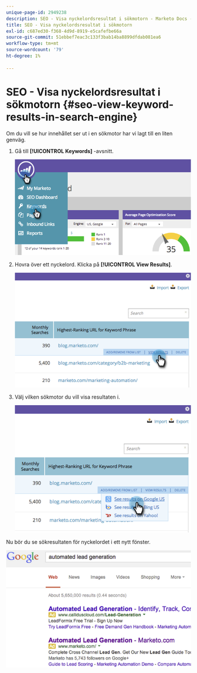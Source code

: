 ```yaml
---
unique-page-id: 2949238
description: SEO - Visa nyckelordsresultat i sökmotorn - Marketo Docs - produktdokumentation
title: SEO - Visa nyckelordsresultat i sökmotorn
exl-id: c687ed30-f368-4d9d-8919-e5cafefbe66a
source-git-commit: 51ebbef7eac3c133f3bab14ba8899dfdab081ea6
workflow-type: tm+mt
source-wordcount: '79'
ht-degree: 1%

---
```


# SEO - Visa nyckelordsresultat i sökmotorn {#seo-view-keyword-results-in-search-engine}

Om du vill se hur innehållet ser ut i en sökmotor har vi lagt till en liten genväg.

1. Gå till **[!UICONTROL Keywords]** -avsnitt.

   ![](assets/image2014-9-18-13-3a33-3a58.png)

1. Hovra över ett nyckelord. Klicka på **[!UICONTROL View Results]**.

   ![](assets/image2014-9-18-13-3a34-3a2.png)

1. Välj vilken sökmotor du vill visa resultaten i.

   ![](assets/image2014-9-18-13-3a34-3a16.png)

Nu bör du se sökresultaten för nyckelordet i ett nytt fönster.

![](assets/image2014-9-18-13-3a34-3a24.png)
